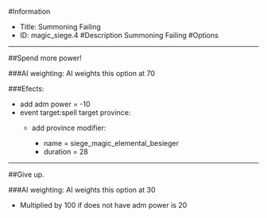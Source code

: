 #Information
 - Title: Summoning Failing
 - ID: magic_siege.4
#Description
Summoning Failing
#Options

___
##Spend more power!

###AI weighting:
AI weights this option at 70


###Efects:<ul><li>add adm power = -10</li><li>event target:spell target province:</li><ul><li>add province modifier:</li><ul><li>name = siege_magic_elemental_besieger</li><li>duration = 28</li></ul></ul></ul>

___
##Give up.

###AI weighting:
AI weights this option at 30
 - Multiplied by 100 if does not have adm power is 20

